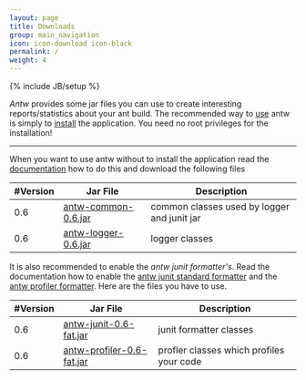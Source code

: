 ```yaml
---
layout: page
title: Downloads
group: main_navigation
icon: icon-download icon-black
permalink: /
weight: 4
---
```

{% include JB/setup %}

*Antw* provides some jar files you can use to create interesting reports/statistics about your ant build.
The recommended way to [use](/documentation/usage/antw.html) antw is simply to [install](/documentation/get-remove/installation.html) the application. You need no root privileges for the installation!

---

When you want to use antw without to install the application read the [documentation](/documentation/usage/apache-ant.html) how to do this and download the following files

<table class="table">
	<thead>
		<tr>
			<th>#Version</th>
			<th>Jar File</th>
			<th>Description</th>
		</tr>
	</thead>
	<tbody>
		<tr>
			<td>0.6</td>
			<td><a href="https://github.com/downloads/mbauhardt/antw/antw-common-0.6.jar">antw-common-0.6.jar</a></td>
			<td>common classes used by logger and junit jar</td>
		</tr>
		<tr>
			<td>0.6</td>
			<td><a href="https://github.com/downloads/mbauhardt/antw/antw-logger-0.6.jar">antw-logger-0.6.jar</a></td>
			<td>logger classes</td>
		</tr>
	</tbody>
</table>


It is also recommended to enable the *antw junit formatter's*. Read the documentation how to enable the [antw junit standard formatter](/documentation/junit-formatter/junit-standard-formatter.html) 
and the [antw profiler formatter](/documentation/junit-formatter/junit-profiler-formatter.html). Here are the files you have to use.

<table class="table">
	<thead>
		<tr>
			<th>#Version</th>
			<th>Jar File</th>
			<th>Description</th>
		</tr>
	</thead>
	<tbody>
		<tr>
			<td>0.6</td>
			<td><a href="https://github.com/downloads/mbauhardt/antw/antw-junit-0.6-fat.jar">antw-junit-0.6-fat.jar</a></td>
			<td>junit formatter classes</td>
		</tr>
		<tr>
			<td>0.6</td>
			<td><a href="https://github.com/downloads/mbauhardt/antw/antw-profiler-0.6-fat.jar">antw-profiler-0.6-fat.jar</a></td>
			<td>profler classes which profiles your code</td>
		</tr>
	</tbody>
</table>
